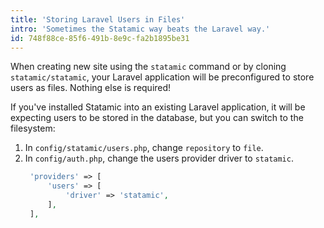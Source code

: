 ```yaml
---
title: 'Storing Laravel Users in Files'
intro: 'Sometimes the Statamic way beats the Laravel way.'
id: 748f88ce-85f6-491b-8e9c-fa2b1895be31
---
```

When creating new site using the `statamic` command or by cloning `statamic/statamic`, your Laravel application will be preconfigured
to store users as files. Nothing else is required!

If you've installed Statamic into an existing Laravel application, it will be expecting users to be stored in the database, but you can switch to the filesystem:

1. In `config/statamic/users.php`, change `repository` to `file`.
2. In `config/auth.php`, change the users provider driver to `statamic`.
   ``` php
    'providers' => [
        'users' => [
            'driver' => 'statamic',
        ],
    ],
   ```
